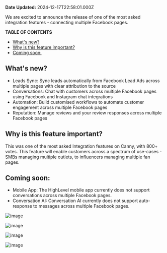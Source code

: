 **Date Updated:** 2024-12-17T22:58:01.000Z

We are excited to announce the release of one of the most asked integration features - connecting multiple Facebook pages.

  
**TABLE OF CONTENTS**

* [What's new?](#What's-new?)
* [Why is this feature important?](#Why-is-this-feature-important?)
* [Coming soon:](#Coming-soon%3A)

  
## **What's new?**

* Leads Sync: Sync leads automatically from Facebook Lead Ads across multiple pages with clear attribution to the source
* Conversations: Chat with customers across multiple Facebook pages using Facebook and Instagram chat integrations
* Automation: Build customised workflows to automate customer engagement across multiple Facebook pages
* Reputation: Manage reviews and your review responses across multiple Facebook pages

  
## **Why is this feature important?**

This was one of the most asked Integration features on Canny, with 800+ votes. This feature will enable customers across a spectrum of use-cases - SMBs managing multiple outlets, to influencers managing multiple fan pages.

## **Coming soon:**

* Mobile App: The HighLevel mobile app currently does not support conversations across multiple Facebook pages.
* Conversation AI: Conversation AI currently does not support auto-response to messages across multiple Facebook pages.
  
  
[](https://help.leadconnectorhq.com/support/solutions/articles/155000003968-connecting-multiple-facebook-pages-to-your-account)

![image](https://s3.amazonaws.com/cdn.freshdesk.com/data/helpdesk/attachments/production/155038503270/original/jwk6r-A460T9N9G5-Fyqs-GLxNS8z_-vmw.png?1734456122)

![image](https://s3.amazonaws.com/cdn.freshdesk.com/data/helpdesk/attachments/production/155038503271/original/2NF2F8fNuhQl8BHt0PSuvsLZHmnA8KcCGA.png?1734456122)

![image](https://s3.amazonaws.com/cdn.freshdesk.com/data/helpdesk/attachments/production/155038503275/original/KdHjhZA7E1f-p0yp00cF9h6KS1cENUER1A.jpeg?1734456122)

![image](https://s3.amazonaws.com/cdn.freshdesk.com/data/helpdesk/attachments/production/155038503272/original/U7u8cF3wJ4xT916UCAFkH3F2xCkdcITdSw.jpeg?1734456122)

  